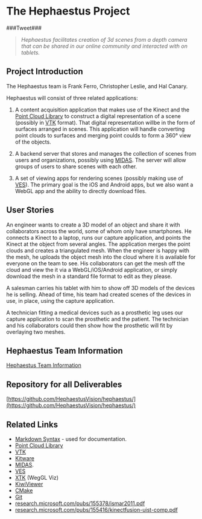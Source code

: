 The Hephaestus Project
======================

###Tweet###

> _Hephaestus facilitates creation of 3d scenes from a depth camera that can be shared in our online community and interacted with on tablets._

## Project Introduction ##

The Hephaestus team is Frank Ferro, Christopher Leslie, and Hal Canary.

Hephaestus will consist of three related applications:

1. A content acquisition application that makes use of the Kinect and the [Point Cloud Library](http://pointclouds.org/) to construct a digital representation of a scene (possibly in [VTK](http://www.vtk.org/) format).  That digital representation willbe in the form of surfaces arranged in scenes.  This application will handle converting point clouds to surfaces and merging point coulds to form a 360&#176; view of the objects.

2. A backend server that stores and manages the collection of scenes from users and organizations, possibly using [MIDAS](http://www.midasplatform.org/).  The server will allow groups of users to share scenes with each other.

3. A set of viewing apps for rendering scenes (possibly making use of [VES](http://www.vtk.org/Wiki/VES)).  The primary goal is the iOS and Android apps, but we also want a WebGL app and the ability to directly download files.

## User Stories ##

An engineer wants to create a 3D model of an object and share it with collaborators across the world, some of whom only have smartphones.  He connects a Kinect to a laptop, runs our capture application, and points the Kinect at the object from several angles.  The application merges the point clouds and creates a triangulated mesh.  When the engineer is happy with the mesh, he uploads the object mesh into the cloud where it is available for everyone on the team to see.  His collaborators can get the mesh off the cloud and view the it via a WebGL/iOS/Android application, or simply download the mesh in a standard file format to edit as they please.

A salesman carries his tablet with him to show off 3D models of the devices he is selling.  Ahead of time, his team had created scenes of the devices in use, in place, using the capture application.

A technician fitting a medical devices such as a prosthetic leg uses our capture application to scan the prosthetic and the patient.  The technician and his collaborators could then show how the prosthetic will fit by overlaying two meshes.

## Hephaestus Team Information ##

[Hephaestus Team Information](team.html)

## Repository for all Deliverables ##

[https://github.com/HephaestusVision/hephaestus/](https://github.com/HephaestusVision/hephaestus/)

## Related Links ##

- [Markdown Syntax](http://daringfireball.net/projects/markdown/syntax) - used for documentation.
- [Point Cloud Library](http://pointclouds.org/)
- [VTK](http://www.vtk.org/)
- [Kitware](http://www.kitware.com/)
- [MIDAS](http://www.midasplatform.org/).
- [VES](http://www.vtk.org/Wiki/VES)
- [XTK](https://github.com/xtk/X#readme) (WegGL Viz)
- [KiwiViewer](http://www.kiwiviewer.org/)
- [CMake](http://www.cmake.org/)
- [Git](http://git-scm.com/documentation)
- [research.microsoft.com/pubs/155378/ismar2011.pdf](http://research.microsoft.com/pubs/155378/ismar2011.pdf)
- [research.microsoft.com/pubs/155416/kinectfusion-uist-comp.pdf](http://research.microsoft.com/pubs/155416/kinectfusion-uist-comp.pdf)

